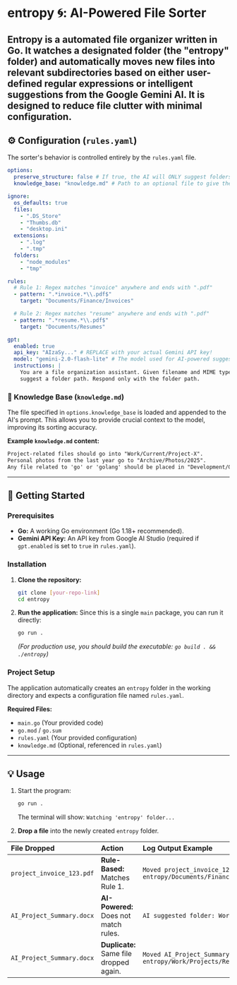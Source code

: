 # entropy 🌀: AI-Powered File Sorter

**Entropy** is a automated file organizer written in **Go**. It watches a designated folder (the "entropy" folder) and automatically moves new files into relevant subdirectories based on either **user-defined regular expressions** or intelligent **suggestions from the Google Gemini AI**. It is designed to reduce file clutter with minimal configuration.
-----

## ⚙️ Configuration (`rules.yaml`)

The sorter's behavior is controlled entirely by the `rules.yaml` file.

```yaml
options:
  preserve_structure: false # If true, the AI will ONLY suggest folders that already exist.
  knowledge_base: "knowledge.md" # Path to an optional file to give the AI context.

ignore:
  os_defaults: true 
  files:
    - ".DS_Store"
    - "Thumbs.db"
    - "desktop.ini"
  extensions:
    - ".log"
    - ".tmp"
  folders:
    - "node_modules"
    - "tmp"

rules:
  # Rule 1: Regex matches "invoice" anywhere and ends with ".pdf"
  - pattern: ".*invoice.*\\.pdf$"
    target: "Documents/Finance/Invoices"

  # Rule 2: Regex matches "resume" anywhere and ends with ".pdf"
  - pattern: ".*resume.*\\.pdf$"
    target: "Documents/Resumes"

gpt:
  enabled: true
  api_key: "AIzaSy..." # REPLACE with your actual Gemini API key!
  model: "gemini-2.0-flash-lite" # The model used for AI-powered suggestions
  instructions: |
    You are a file organization assistant. Given filename and MIME type,
    suggest a folder path. Respond only with the folder path.
```

### 🧠 Knowledge Base (`knowledge.md`)

The file specified in `options.knowledge_base` is loaded and appended to the AI's prompt. This allows you to provide crucial context to the model, improving its sorting accuracy.

**Example `knowledge.md` content:**

```markdown
Project-related files should go into "Work/Current/Project-X".
Personal photos from the last year go to "Archive/Photos/2025".
Any file related to 'go' or 'golang' should be placed in "Development/Go".
```

---

## 🚀 Getting Started

### Prerequisites

  * **Go:** A working Go environment (Go 1.18+ recommended).
  * **Gemini API Key:** An API key from Google AI Studio (required if `gpt.enabled` is set to `true` in `rules.yaml`).

### Installation

1.  **Clone the repository:**

    ```bash
    git clone [your-repo-link]
    cd entropy
    ```

2.  **Run the application:**
    Since this is a single `main` package, you can run it directly:

    ```bash
    go run .
    ```

    *(For production use, you should build the executable: `go build . && ./entropy`)*

### Project Setup

The application automatically creates an `entropy` folder in the working directory and expects a configuration file named `rules.yaml`.

**Required Files:**

  * `main.go` (Your provided code)
  * `go.mod` / `go.sum`
  * `rules.yaml` (Your provided configuration)
  * `knowledge.md` (Optional, referenced in `rules.yaml`)

-----

## 💡 Usage

1.  Start the program:

    ```bash
    go run .
    ```

    The terminal will show: `Watching 'entropy' folder...`

2.  **Drop a file** into the newly created `entropy` folder.

| File Dropped | Action | Log Output Example |
| :--- | :--- | :--- |
| `project_invoice_123.pdf` | **Rule-Based:** Matches Rule 1. | `Moved project_invoice_123.pdf → entropy/Documents/Finance/Invoices/project_invoice_123.pdf` |
| `AI_Project_Summary.docx` | **AI-Powered:** Does not match rules. | `AI suggested folder: Work/Projects/Reports` |
| `AI_Project_Summary.docx` | **Duplicate:** Same file dropped again. | `Moved AI_Project_Summary.docx → entropy/Work/Projects/Reports/AI_Project_Summary - 1.docx` |
